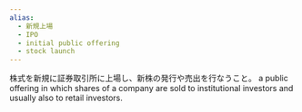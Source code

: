 ```yaml
---
alias:
  - 新規上場
  - IPO
  - initial public offering
  - stock launch
---
```

株式を新規に証券取引所に上場し、新株の発行や売出を行なうこと。
a public offering in which shares of a company are sold to institutional investors and usually also to retail investors.